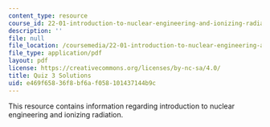 ```yaml
---
content_type: resource
course_id: 22-01-introduction-to-nuclear-engineering-and-ionizing-radiation-fall-2015
description: ''
file: null
file_location: /coursemedia/22-01-introduction-to-nuclear-engineering-and-ionizing-radiation-fall-2015/e469f65836f8bf6af058101437144b9c_MIT22_01F15_final_sol.pdf
file_type: application/pdf
layout: pdf
license: https://creativecommons.org/licenses/by-nc-sa/4.0/
title: Quiz 3 Solutions
uid: e469f658-36f8-bf6a-f058-101437144b9c
---
```

This resource contains information regarding introduction to nuclear engineering and ionizing radiation.